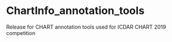 # ChartInfo_annotation_tools
Release for CHART annotation tools used for ICDAR CHART 2019 competition
